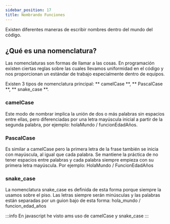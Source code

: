```yaml
---
sidebar_position: 17
title: Nombrando Funciones
---
```


Existen diferentes maneras de escribir nombres dentro del mundo del código.

## ¿Qué es una nomenclatura?

Las nomenclaturas son formas de llamar a las cosas. En programación existen ciertas reglas sobre las cuales llevamos uniformidad en el código y nos proporcionan un estándar de trabajo especialmente dentro de equipos.

Existen 3 tipos de nomenclatura principal: ** camelCase **, ** PascalCase **, ** snake_case **.

### camelCase
Este modo de nombrar implica la unión de dos o más palabras sin espacios entre ellas, pero diferenciadas por una letra mayúscula inicial a partir de la segunda palabra, por ejemplo: holaMundo / funcionEdadAños.

### PascalCase
Es similar a camelCase pero la primera letra de la frase también se inicia con mayúscula, al igual que cada palabra. Se mantiene la práctica de no tener espacios entre palabras y cada palabra siempre empieza con su primera letra mayúscula. Por ejemplo: HolaMundo / FuncionEdadAños

### snake_case
La nomenclatura snake_case  es definida de esta forma porque siempre la usamos sobre el piso. Las letras siempre  serán minúsculas y las  palabras están separadas por un guion bajo de esta forma: hola_mundo / funcion_edad_años

:::info
En javascript he visto ams uso de camelCase y snake_case
:::